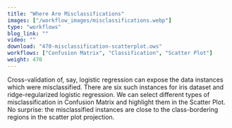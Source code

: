 ```yaml
---
title: "Where Are Misclassifications"
images: ["/workflow_images/misclassifications.webp"]
type: "workflows"
blog_link: ""
video: ""
download: "470-misclassification-scatterplot.ows"
workflows: ["Confusion Matrix", "Classification", "Scatter Plot"]
weight: 470
---
```


Cross-validation of, say, logistic regression can expose the data instances which were misclassified. There are six such instances for iris dataset and ridge-regularized logistic regression. We can select different types of misclassification in Confusion Matrix and highlight them in the Scatter Plot. No surprise: the misclassified instances are close to the class-bordering regions in the scatter plot projection.
